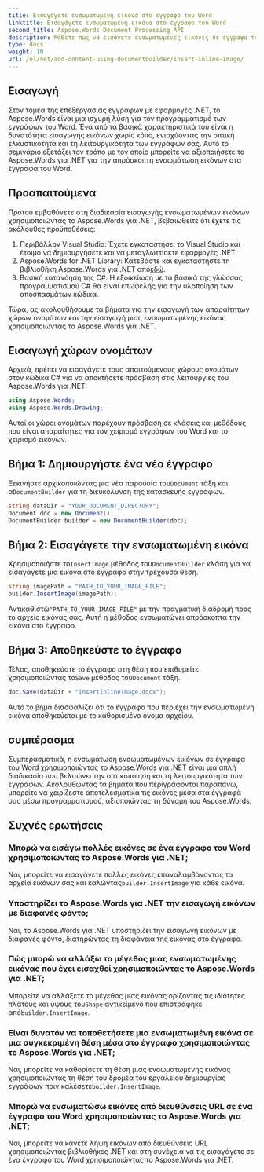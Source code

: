 ```yaml
---
title: Εισαγάγετε ενσωματωμένη εικόνα στο έγγραφο του Word
linktitle: Εισαγάγετε ενσωματωμένη εικόνα στο έγγραφο του Word
second_title: Aspose.Words Document Processing API
description: Μάθετε πώς να εισάγετε ενσωματωμένες εικόνες σε έγγραφα του Word χρησιμοποιώντας το Aspose.Words για .NET. Οδηγός βήμα προς βήμα με παραδείγματα κώδικα και Συχνές ερωτήσεις που περιλαμβάνονται.
type: docs
weight: 10
url: /el/net/add-content-using-documentbuilder/insert-inline-image/
---
```

## Εισαγωγή

Στον τομέα της επεξεργασίας εγγράφων με εφαρμογές .NET, το Aspose.Words είναι μια ισχυρή λύση για τον προγραμματισμό των εγγράφων του Word. Ένα από τα βασικά χαρακτηριστικά του είναι η δυνατότητα εισαγωγής εικόνων χωρίς κόπο, ενισχύοντας την οπτική ελκυστικότητα και τη λειτουργικότητα των εγγράφων σας. Αυτό το σεμινάριο εξετάζει τον τρόπο με τον οποίο μπορείτε να αξιοποιήσετε το Aspose.Words για .NET για την απρόσκοπτη ενσωμάτωση εικόνων στα έγγραφα του Word.

## Προαπαιτούμενα

Προτού εμβαθύνετε στη διαδικασία εισαγωγής ενσωματωμένων εικόνων χρησιμοποιώντας το Aspose.Words για .NET, βεβαιωθείτε ότι έχετε τις ακόλουθες προϋποθέσεις:

1. Περιβάλλον Visual Studio: Έχετε εγκαταστήσει το Visual Studio και έτοιμο να δημιουργήσετε και να μεταγλωττίσετε εφαρμογές .NET.
2.  Aspose.Words for .NET Library: Κατεβάστε και εγκαταστήστε τη βιβλιοθήκη Aspose.Words για .NET από[εδώ](https://releases.aspose.com/words/net/).
3. Βασική κατανόηση της C#: Η εξοικείωση με τα βασικά της γλώσσας προγραμματισμού C# θα είναι επωφελής για την υλοποίηση των αποσπασμάτων κώδικα.

Τώρα, ας ακολουθήσουμε τα βήματα για την εισαγωγή των απαραίτητων χώρων ονομάτων και την εισαγωγή μιας ενσωματωμένης εικόνας χρησιμοποιώντας το Aspose.Words για .NET.

## Εισαγωγή χώρων ονομάτων

Αρχικά, πρέπει να εισαγάγετε τους απαιτούμενους χώρους ονομάτων στον κώδικα C# για να αποκτήσετε πρόσβαση στις λειτουργίες του Aspose.Words για .NET:

```csharp
using Aspose.Words;
using Aspose.Words.Drawing;
```

Αυτοί οι χώροι ονομάτων παρέχουν πρόσβαση σε κλάσεις και μεθόδους που είναι απαραίτητες για τον χειρισμό εγγράφων του Word και το χειρισμό εικόνων.

## Βήμα 1: Δημιουργήστε ένα νέο έγγραφο

 Ξεκινήστε αρχικοποιώντας μια νέα παρουσία του`Document` τάξη και α`DocumentBuilder` για τη διευκόλυνση της κατασκευής εγγράφων.

```csharp
string dataDir = "YOUR_DOCUMENT_DIRECTORY";
Document doc = new Document();
DocumentBuilder builder = new DocumentBuilder(doc);
```

## Βήμα 2: Εισαγάγετε την ενσωματωμένη εικόνα

 Χρησιμοποιήστε το`InsertImage` μέθοδος του`DocumentBuilder` κλάση για να εισαγάγετε μια εικόνα στο έγγραφο στην τρέχουσα θέση.

```csharp
string imagePath = "PATH_TO_YOUR_IMAGE_FILE";
builder.InsertImage(imagePath);
```

 Αντικαθιστώ`"PATH_TO_YOUR_IMAGE_FILE"` με την πραγματική διαδρομή προς το αρχείο εικόνας σας. Αυτή η μέθοδος ενσωματώνει απρόσκοπτα την εικόνα στο έγγραφο.

## Βήμα 3: Αποθηκεύστε το έγγραφο

 Τέλος, αποθηκεύστε το έγγραφο στη θέση που επιθυμείτε χρησιμοποιώντας το`Save` μέθοδος του`Document` τάξη.

```csharp
doc.Save(dataDir + "InsertInlineImage.docx");
```

Αυτό το βήμα διασφαλίζει ότι το έγγραφο που περιέχει την ενσωματωμένη εικόνα αποθηκεύεται με το καθορισμένο όνομα αρχείου.

## συμπέρασμα

Συμπερασματικά, η ενσωμάτωση ενσωματωμένων εικόνων σε έγγραφα του Word χρησιμοποιώντας το Aspose.Words για .NET είναι μια απλή διαδικασία που βελτιώνει την οπτικοποίηση και τη λειτουργικότητα των εγγράφων. Ακολουθώντας τα βήματα που περιγράφονται παραπάνω, μπορείτε να χειρίζεστε αποτελεσματικά τις εικόνες μέσα στα έγγραφά σας μέσω προγραμματισμού, αξιοποιώντας τη δύναμη του Aspose.Words.

## Συχνές ερωτήσεις

### Μπορώ να εισάγω πολλές εικόνες σε ένα έγγραφο του Word χρησιμοποιώντας το Aspose.Words για .NET;
 Ναι, μπορείτε να εισαγάγετε πολλές εικόνες επαναλαμβάνοντας τα αρχεία εικόνων σας και καλώντας`builder.InsertImage` για κάθε εικόνα.

### Υποστηρίζει το Aspose.Words για .NET την εισαγωγή εικόνων με διαφανές φόντο;
Ναι, το Aspose.Words για .NET υποστηρίζει την εισαγωγή εικόνων με διαφανές φόντο, διατηρώντας τη διαφάνεια της εικόνας στο έγγραφο.

### Πώς μπορώ να αλλάξω το μέγεθος μιας ενσωματωμένης εικόνας που έχει εισαχθεί χρησιμοποιώντας το Aspose.Words για .NET;
 Μπορείτε να αλλάξετε το μέγεθος μιας εικόνας ορίζοντας τις ιδιότητες πλάτους και ύψους του`Shape` αντικείμενο που επιστράφηκε από`builder.InsertImage`.

### Είναι δυνατόν να τοποθετήσετε μια ενσωματωμένη εικόνα σε μια συγκεκριμένη θέση μέσα στο έγγραφο χρησιμοποιώντας το Aspose.Words για .NET;
 Ναι, μπορείτε να καθορίσετε τη θέση μιας ενσωματωμένης εικόνας χρησιμοποιώντας τη θέση του δρομέα του εργαλείου δημιουργίας εγγράφων πριν καλέσετε`builder.InsertImage`.

### Μπορώ να ενσωματώσω εικόνες από διευθύνσεις URL σε ένα έγγραφο του Word χρησιμοποιώντας το Aspose.Words για .NET;
Ναι, μπορείτε να κάνετε λήψη εικόνων από διευθύνσεις URL χρησιμοποιώντας βιβλιοθήκες .NET και στη συνέχεια να τις εισαγάγετε σε ένα έγγραφο του Word χρησιμοποιώντας το Aspose.Words για .NET.